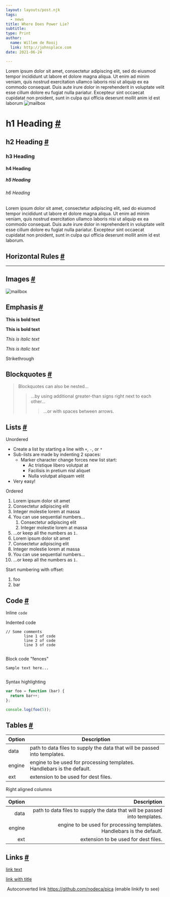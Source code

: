 ```yaml
---
layout: layouts/post.njk
tags:
  - news
title: Where Does Power Lie?
subtitle: 
type: Print
author: 
  name: Willem de Rooij
  link: http://johnsplace.com
date: 2021-06-24

---
```


Lorem ipsum dolor sit amet, consectetur adipiscing elit, sed do eiusmod tempor incididunt ut labore et dolore magna aliqua. Ut enim ad minim veniam, quis nostrud exercitation ullamco laboris nisi ut aliquip ex ea commodo consequat. Duis aute irure dolor in reprehenderit in voluptate velit esse cillum dolore eu fugiat nulla pariatur. Excepteur sint occaecat cupidatat non proident, sunt in culpa qui officia deserunt mollit anim id est laborum ![mailbox](https://picsum.photos/1000/700)        

# h1 Heading [#](http://localhost:5500/news/Test/#h1-heading)

## h2 Heading [#](http://localhost:5500/news/Test/#h2-heading)

### h3 Heading

#### h4 Heading

##### h5 Heading

###### h6 Heading

Lorem ipsum dolor sit amet, consectetur adipiscing elit, sed do eiusmod tempor incididunt ut labore et dolore magna aliqua. Ut enim ad minim veniam, quis nostrud exercitation ullamco laboris nisi ut aliquip ex ea commodo consequat. Duis aute irure dolor in reprehenderit in voluptate velit esse cillum dolore eu fugiat nulla pariatur. Excepteur sint occaecat cupidatat non proident, sunt in culpa qui officia deserunt mollit anim id est laborum.        

## Horizontal Rules [#](http://localhost:5500/news/Test/#horizontal-rules)

------

## Images [#](http://localhost:5500/news/Test/#image)

![mailbox](https://picsum.photos/900/600)

## Emphasis [#](http://localhost:5500/news/Test/#emphasis)

**This is bold text**

**This is bold text**

*This is italic text*

*This is italic text*

Strikethrough

## Blockquotes [#](http://localhost:5500/news/Test/#blockquotes)

> Blockquotes can also be nested...
>
> > ...by using additional greater-than signs right next to each other...
> >
> > > ...or with spaces between arrows.

## Lists [#](http://localhost:5500/news/Test/#lists)

Unordered

- Create a list by starting a line with `+`, `-`, or `*`
- Sub-lists are made by indenting 2 spaces:            
  - Marker character change forces new list start:                
    - Ac tristique libero volutpat at
    - Facilisis in pretium nisl aliquet
    - Nulla volutpat aliquam velit
- Very easy!

Ordered

1. ​Lorem ipsum dolor sit amet                      
2. Consectetur adipiscing elit
3. Integer molestie lorem at massa
4. You can use sequential numbers...
   1. Consectetur adipiscing elit
   2. Integer molestie lorem at massa
5. ...or keep all the numbers as `1.`
6. ​Lorem ipsum dolor sit amet                      
7. Consectetur adipiscing elit
8. Integer molestie lorem at massa
9. You can use sequential numbers...
10. ...or keep all the numbers as `1.`

Start numbering with offset:

1. foo
2. bar

## Code [#](http://localhost:5500/news/Test/#code)

Inline `code`

Indented code

```
// Some comments
        line 1 of code
        line 2 of code
        line 3 of code
        
```

Block code "fences"

```
Sample text here...
        
```

Syntax highlighting

```js
var foo = function (bar) {
  return bar++;
};

console.log(foo(5));
```

## Tables [#](http://localhost:5500/news/Test/#tables)

| Option | Description                                                  |
| ------ | ------------------------------------------------------------ |
| data   | path to data files to supply the data that will be passed into templates. |
| engine | engine to be used for processing templates. Handlebars is the default. |
| ext    | extension to be used for dest files.                         |

Right aligned columns

| Option |                                                  Description |
| -----: | -----------------------------------------------------------: |
|   data | path to data files to supply the data that will be passed into templates. |
| engine | engine to be used for processing templates. Handlebars is the default. |
|    ext |                         extension to be used for dest files. |

## Links [#](http://localhost:5500/news/Test/#links)

[link text](http://dev.nodeca.com)

[link with title](http://nodeca.github.io/pica/demo/)

​          Autoconverted link https://github.com/nodeca/pica (enable linkify          to see)        